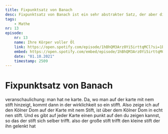 ```yaml
---
title: Fixpunktsatz von Banach
desc: Fixpunktsatz von Banach ist ein sehr abstrakter Satz, der aber die Grundlage für viele weiter Erkentnisse aus der Mathematik und er Informatik bildet.
tags:
    - Mathe
nr: 13
episode:
    nr: 13
    name: Ihre Körper voller Öl
    link: https://open.spotify.com/episode/1hBhQM3Arz0Yi5irttqMCl?si=1b4f8f75affc4ba9
    embed: https://open.spotify.com/embed/episode/1hBhQM3Arz0Yi5irttqMCl?theme=0&t=2509
    date: "01.10.2021"
    timestamp: 2509
---
```


# Fixpunktsatz von Banach

veranschaulichung:
man hat ne karte.
Da, wo man auf der karte mit nem stift hinzeigt, kommt dann in der wirklichkeit so ein stifft.
Also zeige ich auf den Kölner Dom auf der Karte mit nem Stift, ist über dem Kölner Dom in echt nen stift.
Und es gibt auf jeder Karte einen punkt auf den du zeigen kannst, so das der stift sich selber trifft.
also der große stift trifft den kleine stift der ihn gelenkt hat